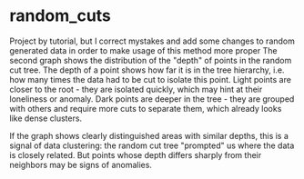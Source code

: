 # random_cuts
Project by tutorial, but I correct mystakes and add some changes to random generated data in order to make usage of this method more proper
The second graph shows the distribution of the "depth" of points in the random cut tree. The depth of a point shows how far it is in the tree hierarchy, i.e. how many times the data had to be cut to isolate this point. Light points are closer to the root - they are isolated quickly, which may hint at their loneliness or anomaly. Dark points are deeper in the tree - they are grouped with others and require more cuts to separate them, which already looks like dense clusters.

If the graph shows clearly distinguished areas with similar depths, this is a signal of data clustering: the random cut tree "prompted" us where the data is closely related. But points whose depth differs sharply from their neighbors may be signs of anomalies.
